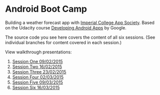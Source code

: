 # Android Boot Camp
Building a weather forecast app with [Imperial College App Society][icappsoc-home]. Based on the Udacity course [Developing Android Apps][udacity-course] by Google.

The source code you see here covers the content of all six sessions.
(See individual branches for content covered in each session.)

View walkthrough presentations:

1. [Session One 09/02/2015][session-one-pres]
2. [Session Two 16/02/2015][session-two-pres]
3. [Session Three 23/02/2015][session-three-pres]
4. [Session Four 02/03/2015][session-four-pres]
5. [Session Five 09/03/2015][session-five-pres]
6. [Session Six 16/03/2015][session-six-pres]

[udacity-course]: https://www.udacity.com/course/ud853
[icappsoc-home]: http://www.icappsoc.co.uk/
[session-one-pres]: https://docs.google.com/presentation/d/1l6XyujVShPlm7o99fuhKjRVa5IU42PwaBmY_zWC9rnU/edit?usp=sharing
[session-two-pres]: https://docs.google.com/presentation/d/1173W9AhzKrOX0dNnBxR2toxLnwRUVtrfIlnkDgdirc8/edit?usp=sharing
[session-three-pres]: https://docs.google.com/presentation/d/10jNiZuMKi62coB9PSn5BjkRUpPzXRrWsKSYnZYrtVIY/edit?usp=sharing
[session-four-pres]: https://docs.google.com/presentation/d/1W3KnNeXr9PGbns8hMbl8ZYMcnWIQco3Tvgmxe2NuQP4/edit?usp=sharing
[session-five-pres]: https://docs.google.com/presentation/d/1kpGg0ZdOWZidskSUXUh2gkL6KuUZklLzEefn_2ul2Io/edit?usp=sharing
[session-six-pres]: https://docs.google.com/presentation/d/1hpMLKG8PnLJSD6HWCOGN1Vx7-46FEj61Nk1q8mFzizk/edit?usp=sharing
